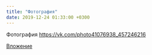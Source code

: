 ```yaml
---
title: "Фотография"
date: 2019-12-24 01:33:00 +0300
---
```


Фотография
https://vk.com/photo41076938_457246216

[Вложение](https://vk.com/photo41076938_457246216)
